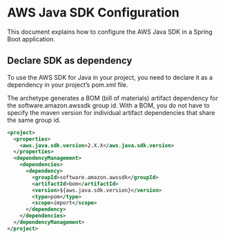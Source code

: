 # AWS Java SDK Configuration

This document explains how to configure the AWS Java SDK in a Spring Boot application.

## Declare SDK as dependency

To use the AWS SDK for Java in your project, you need to declare it as a dependency in your project’s pom.xml file.

The archetype generates a BOM (bill of materials) artifact dependency for the software.amazon.awssdk group id. 
With a BOM, you do not have to specify the maven version for individual artifact dependencies that share the same group id.

```xml
<project>
  <properties>
    <aws.java.sdk.version>2.X.X</aws.java.sdk.version>
  </properties>
  <dependencyManagement>
    <dependencies>
      <dependency>
        <groupId>software.amazon.awssdk</groupId>
        <artifactId>bom</artifactId>
        <version>${aws.java.sdk.version}</version>
        <type>pom</type>
        <scope>import</scope>
      </dependency>
    </dependencies>
  </dependencyManagement>
</project>
```